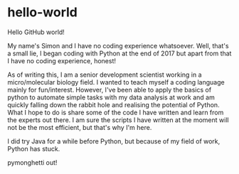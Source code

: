 # hello-world
Hello GitHub world!

My name's Simon and I have no coding experience whatsoever. Well, that's a small lie, I began coding with Python at the end of 2017 but apart from that I have no coding experience, honest! 

As of writing this, I am a senior development scientist working in a micro/molecular biology field. I wanted to teach myself a coding language mainly for fun/interest. However, I've been able to apply the basics of python to automate simple tasks with my data analysis at work and am quickly falling down the rabbit hole and realising the potential of Python. What I hope to do is share some of the code I have written and learn from the experts out there. I am sure the scripts I have written at the moment will not be the most efficient, but that's why I'm here.

I did try Java for a while before Python, but because of my field of work, Python has stuck.

pymonghetti out!
